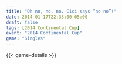 ```yaml
---
title: "Oh no, no, no. Cici says “no no”!"
date: 2014-01-17T22:33:00-05:00
draft: false
tags: [2014 Continental Cup]
event: "2014 Continental Cup"
game: "Singles"
---
```

{{< game-details >}}
<!--more--> 